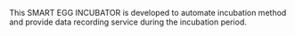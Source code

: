 This SMART EGG INCUBATOR is developed to automate incubation method and provide data recording service during the incubation period.
